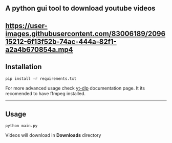 ## A python gui tool to download youtube videos
https://user-images.githubusercontent.com/83006189/209615212-6f13f52b-74ac-444a-82f1-a2a4b670854a.mp4
---
## Installation
``pip install -r requirements.txt``


For more advanced usage check [yt-dlp](https://github.com/yt-dlp/yt-dlp) documentation page. It its recomended to have ffmpeg installed.

---
## Usage
``python main.py``

Videos will download in **Downloads** directory
